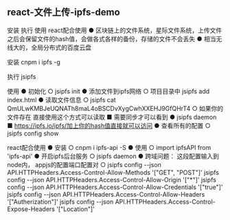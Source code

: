 
## react-文件上传-ipfs-demo
安装
执行
使用
react配合使用
  ● 区块链上的文件系统，星际文件系统，上传文件之后会保留文件的hash值，会做各式各样的备份，存储的文件不会丢失
  ● 相当无线大的，全局分布式的百度云盘

安装
cnpm i ipfs -g

执行
jsipfs


使用
  ● 初始化
      ○ jsipfs init
  ● 添加文件到ipfs网络
      ○ 项目目录中 jsipfs add index.html
  ● 读取文件信息
      ○ jsipfs cat QmULwKMBJeUQNATh8maL4oBSCDvXygCwhXXEHJ9GfQHrT4
      ○ 如果你的文件存在 直接使用这个方式可以读取
          ■ 需要同步才可以看到
              ● jsipfs daemon
          ■ https://ipfs.io/ipfs/加上你的hash值直接就可以访问
  ● 查看所有的配置
      ○ jsipfs config show

react配合使用
  ● 安装
      ○ cnpm i ipfs-api -S
  ● 使用
      ○ import ipfsAPI from 'ipfs-api'
  ● 开启ipfs后台服务
      ○ jsipfs daemon
  ● 跨域问题： 这段配置输入到node内， appjs的配置端口配置对
      ○ jsipfs config --json API.HTTPHeaders.Access-Control-Allow-Methods '["GET", "POST"]'
jsipfs config --json API.HTTPHeaders.Access-Control-Allow-Origin  '["*"]'
jsipfs config --json API.HTTPHeaders.Access-Control-Allow-Credentials  '["true"]'
jsipfs config --json API.HTTPHeaders.Access-Control-Allow-Headers  '["Autherization"]'
jsipfs config --json API.HTTPHeaders.Access-Control-Expose-Headers  '["Location"]'






























